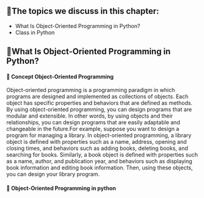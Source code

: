 ## 🔹The topics we discuss in this chapter:

-  What Is Object-Oriented Programming in Python?
-  Class in Python


## 💎What Is Object-Oriented Programming in Python?

#### 💢 Concept Object-Oriented Programming
Object-oriented programming is a programming paradigm in which programs are designed and implemented as collections of objects. Each object has specific properties and behaviors that are defined as methods. By using object-oriented programming, you can design programs that are modular and extensible. In other words, by using objects and their relationships, you can design programs that are easily adaptable and changeable in the future.For example, suppose you want to design a program for managing a library. In object-oriented programming, a library object is defined with properties such as a name, address, opening and closing times, and behaviors such as adding books, deleting books, and searching for books. Similarly, a book object is defined with properties such as a name, author, and publication year, and behaviors such as displaying book information and editing book information. Then, using these objects, you can design your library program.

#### 💢 Object-Oriented Programming in python
